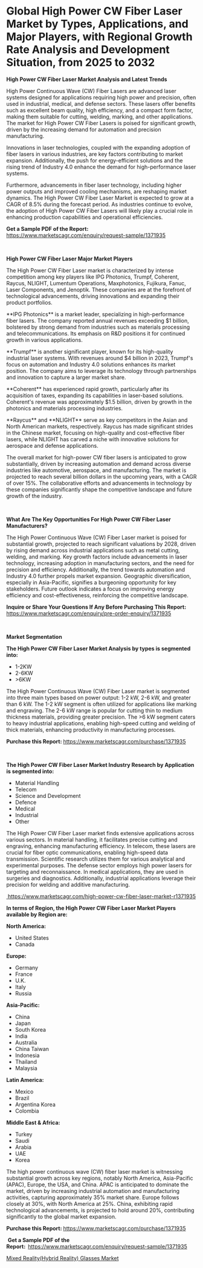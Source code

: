 <p><h1>Global High Power CW Fiber Laser Market by Types, Applications, and Major Players, with Regional Growth Rate Analysis and Development Situation, from 2025 to 2032</h1></p><p><strong>High Power CW Fiber Laser Market Analysis and Latest Trends</strong></p>
<p><p>High Power Continuous Wave (CW) Fiber Lasers are advanced laser systems designed for applications requiring high power and precision, often used in industrial, medical, and defense sectors. These lasers offer benefits such as excellent beam quality, high efficiency, and a compact form factor, making them suitable for cutting, welding, marking, and other applications. The market for High Power CW Fiber Lasers is poised for significant growth, driven by the increasing demand for automation and precision manufacturing. </p><p>Innovations in laser technologies, coupled with the expanding adoption of fiber lasers in various industries, are key factors contributing to market expansion. Additionally, the push for energy-efficient solutions and the rising trend of Industry 4.0 enhance the demand for high-performance laser systems. </p><p>Furthermore, advancements in fiber laser technology, including higher power outputs and improved cooling mechanisms, are reshaping market dynamics. The High Power CW Fiber Laser Market is expected to grow at a CAGR of 8.5% during the forecast period. As industries continue to evolve, the adoption of High Power CW Fiber Lasers will likely play a crucial role in enhancing production capabilities and operational efficiencies.</p></p>
<p><strong>Get a Sample PDF of the Report:&nbsp;</strong> <a href="https://www.marketscagr.com/enquiry/request-sample/1371935?utm_campaign=2822&utm_medium=2&utm_source=Github&utm_content=ia&utm_term=22032025&utm_id=high-power-cw-fiber-laser">https://www.marketscagr.com/enquiry/request-sample/1371935</a></p>
<p>&nbsp;</p>
<p><strong>High Power CW Fiber Laser Major Market Players</strong></p>
<p><p>The High Power CW Fiber Laser market is characterized by intense competition among key players like IPG Photonics, Trumpf, Coherent, Raycus, NLIGHT, Lumentum Operations, Maxphotonics, Fujikura, Fanuc, Laser Components, and Jenoptik. These companies are at the forefront of technological advancements, driving innovations and expanding their product portfolios.</p><p>**IPG Photonics** is a market leader, specializing in high-performance fiber lasers. The company reported annual revenues exceeding $1 billion, bolstered by strong demand from industries such as materials processing and telecommunications. Its emphasis on R&D positions it for continued growth in various applications.</p><p>**Trumpf** is another significant player, known for its high-quality industrial laser systems. With revenues around $4 billion in 2023, Trumpf's focus on automation and Industry 4.0 solutions enhances its market position. The company aims to leverage its technology through partnerships and innovation to capture a larger market share.</p><p>**Coherent** has experienced rapid growth, particularly after its acquisition of taxes, expanding its capabilities in laser-based solutions. Coherent's revenue was approximately $1.5 billion, driven by growth in the photonics and materials processing industries.</p><p>**Raycus** and **NLIGHT** serve as key competitors in the Asian and North American markets, respectively. Raycus has made significant strides in the Chinese market, focusing on high-quality and cost-effective fiber lasers, while NLIGHT has carved a niche with innovative solutions for aerospace and defense applications.</p><p>The overall market for high-power CW fiber lasers is anticipated to grow substantially, driven by increasing automation and demand across diverse industries like automotive, aerospace, and manufacturing. The market is projected to reach several billion dollars in the upcoming years, with a CAGR of over 15%. The collaborative efforts and advancements in technology by these companies significantly shape the competitive landscape and future growth of the industry.</p></p>
<p>&nbsp;</p>
<p><strong>What Are The Key Opportunities For High Power CW Fiber Laser Manufacturers?</strong></p>
<p><p>The High Power Continuous Wave (CW) Fiber Laser market is poised for substantial growth, projected to reach significant valuations by 2028, driven by rising demand across industrial applications such as metal cutting, welding, and marking. Key growth factors include advancements in laser technology, increasing adoption in manufacturing sectors, and the need for precision and efficiency. Additionally, the trend towards automation and Industry 4.0 further propels market expansion. Geographic diversification, especially in Asia-Pacific, signifies a burgeoning opportunity for key stakeholders. Future outlook indicates a focus on improving energy efficiency and cost-effectiveness, reinforcing the competitive landscape.</p></p>
<p><strong>Inquire or Share Your Questions If Any Before Purchasing This Report:</strong> <a href="https://www.marketscagr.com/enquiry/pre-order-enquiry/1371935?utm_campaign=2822&utm_medium=2&utm_source=Github&utm_content=ia&utm_term=22032025&utm_id=high-power-cw-fiber-laser">https://www.marketscagr.com/enquiry/pre-order-enquiry/1371935</a></p>
<p>&nbsp;</p>
<p><strong>Market Segmentation</strong></p>
<p><strong>The High Power CW Fiber Laser Market Analysis by types is segmented into:</strong></p>
<p><ul><li>1-2KW</li><li>2-6KW</li><li>>6KW</li></ul></p>
<p><p>The High Power Continuous Wave (CW) Fiber Laser market is segmented into three main types based on power output: 1-2 kW, 2-6 kW, and greater than 6 kW. The 1-2 kW segment is often utilized for applications like marking and engraving. The 2-6 kW range is popular for cutting thin to medium thickness materials, providing greater precision. The >6 kW segment caters to heavy industrial applications, enabling high-speed cutting and welding of thick materials, enhancing productivity in manufacturing processes.</p></p>
<p><strong>Purchase this Report:&nbsp;</strong><a href="https://www.marketscagr.com/purchase/1371935?utm_campaign=2822&utm_medium=2&utm_source=Github&utm_content=ia&utm_term=22032025&utm_id=high-power-cw-fiber-laser">https://www.marketscagr.com/purchase/1371935</a></p>
<p>&nbsp;</p>
<p><strong>The High Power CW Fiber Laser Market Industry Research by Application is segmented into:</strong></p>
<p><ul><li>Material Handling</li><li>Telecom</li><li>Science and Development</li><li>Defence</li><li>Medical</li><li>Industrial</li><li>Other</li></ul></p>
<p><p>The High Power CW Fiber Laser market finds extensive applications across various sectors. In material handling, it facilitates precise cutting and engraving, enhancing manufacturing efficiency. In telecom, these lasers are crucial for fiber optic communications, enabling high-speed data transmission. Scientific research utilizes them for various analytical and experimental purposes. The defense sector employs high power lasers for targeting and reconnaissance. In medical applications, they are used in surgeries and diagnostics. Additionally, industrial applications leverage their precision for welding and additive manufacturing.</p></p>
<p><a href="https://www.marketscagr.com/high-power-cw-fiber-laser-market-r1371935?utm_campaign=2822&utm_medium=2&utm_source=Github&utm_content=ia&utm_term=22032025&utm_id=high-power-cw-fiber-laser">&nbsp;https://www.marketscagr.com/high-power-cw-fiber-laser-market-r1371935</a></p>
<p><strong>In terms of Region, the High Power CW Fiber Laser Market Players available by Region are:</strong></p>
<p>
    <p> <strong> North America: </strong>
        <ul>
            <li>United States</li>
            <li>Canada</li>
        </ul>
        </p> 
    <p> <strong> Europe: </strong>
        <ul>
            <li>Germany</li>
            <li>France</li>
            <li>U.K.</li>
            <li>Italy</li>
            <li>Russia</li>
        </ul>
        </p> 
    <p> <strong> Asia-Pacific: </strong>
        <ul>
            <li>China</li>
            <li>Japan</li>
            <li>South Korea</li>
            <li>India</li>
            <li>Australia</li>
            <li>China Taiwan</li>
            <li>Indonesia</li>
            <li>Thailand</li>
            <li>Malaysia</li>
        </ul>
        </p> 
    <p> <strong> Latin America: </strong>
        <ul>
            <li>Mexico</li>
            <li>Brazil</li>
            <li>Argentina Korea</li>
            <li>Colombia</li>
        </ul>
        </p> 
    <p> <strong> Middle East & Africa: </strong>
        <ul>
            <li>Turkey</li>
            <li>Saudi</li>
            <li>Arabia</li>
            <li>UAE</li>
            <li>Korea</li>
        </ul>
    </p>
    </p>
<p><p>The high power continuous wave (CW) fiber laser market is witnessing substantial growth across key regions, notably North America, Asia-Pacific (APAC), Europe, the USA, and China. APAC is anticipated to dominate the market, driven by increasing industrial automation and manufacturing activities, capturing approximately 35% market share. Europe follows closely at 30%, with North America at 25%. China, exhibiting rapid technological advancements, is projected to hold around 20%, contributing significantly to the global market expansion.</p></p>
<p><strong>Purchase this Report: </strong><a href="https://www.marketscagr.com/purchase/1371935?utm_campaign=2822&utm_medium=2&utm_source=Github&utm_content=ia&utm_term=22032025&utm_id=high-power-cw-fiber-laser">https://www.marketscagr.com/purchase/1371935</a></p>
<p>&nbsp;<strong>Get a Sample PDF of the Report:&nbsp;&nbsp;</strong><a href="https://www.marketscagr.com/enquiry/request-sample/1371935?utm_campaign=2822&utm_medium=2&utm_source=Github&utm_content=ia&utm_term=22032025&utm_id=high-power-cw-fiber-laser">https://www.marketscagr.com/enquiry/request-sample/1371935</a></p>
<p><strong></strong></p>
<p><p><a href="https://github.com/hunanuzmez/Market-Research-Report-List-1/blob/main/mixed-realityhybrid-reality-glasses-market.md?utm_campaign=2822&utm_medium=2&utm_source=Github&utm_content=ia&utm_term=22032025&utm_id=high-power-cw-fiber-laser">Mixed Reality(Hybrid Reality) Glasses Market</a></p></p>